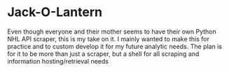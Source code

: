 # Jack-O-Lantern
Even though everyone and their mother seems to have their own Python NHL API scraper, this is my take on it. I mainly wanted to make this for practice and to custom develop it for my future analytic needs. The plan is for it to be more than just a scraper, but a shell for all scraping and information hosting/retrieval needs
